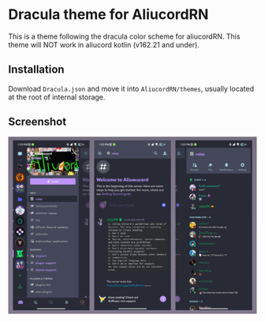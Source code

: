 # Dracula theme for AliucordRN

This is a theme following the dracula color scheme for aliucordRN.
This theme will NOT work in aliucord kotlin (v162.21 and under).

## Installation

Download `Dracula.json` and move it into `AliucordRN/themes`, usually located at the root of internal storage.

## Screenshot

![](Screenshots/screenshots-all.png)